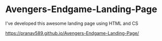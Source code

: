 # Avengers-Endgame-Landing-Page
I've developed this awesome landing page using HTML and CS

https://pranav589.github.io/Avengers-Endgame-Landing-Page/
